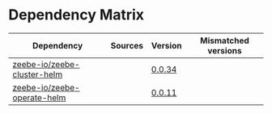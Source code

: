 # Dependency Matrix

Dependency | Sources | Version | Mismatched versions
---------- | ------- | ------- | -------------------
[zeebe-io/zeebe-cluster-helm](https://github.com/zeebe-io/zeebe-cluster-helm) |  | [0.0.34](https://github.com/zeebe-io/zeebe-cluster-helm/releases/tag/v0.0.34) | 
[zeebe-io/zeebe-operate-helm](https://github.com/zeebe-io/zeebe-operate-helm) |  | [0.0.11](https://github.com/zeebe-io/zeebe-operate-helm/releases/tag/v0.0.11) | 
